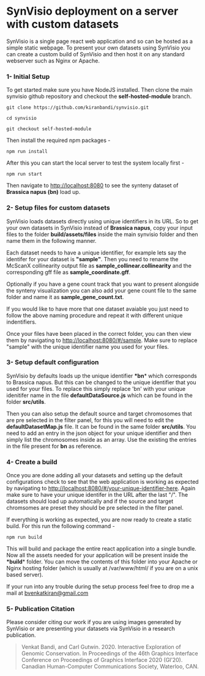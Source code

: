 # SynVisio deployment on a server with custom datasets

SynVisio is a single page react web application and so can be hosted as a simple static webpage. To present your own datasets using SynVisio you can create a custom build of SynVisio and then host it on any standard webserver such as Nginx or Apache. 

###  1- Initial Setup

To get started make sure you have NodeJS installed. Then clone the main synvisio github repository and checkout the **self-hosted-module** branch.

`git clone https://github.com/kiranbandi/synvisio.git`

`cd synvisio`

`git checkout self-hosted-module`

Then install the required npm packages - 

`npm run install`

After this you can start the local server to test the system locally first - 

`npm run start`

Then navigate to [http://localhost:8080](http://localhost:8080) to see the synteny dataset of **Brassica napus (bn)** load up. 

### 2- Setup files for custom datasets

SynVisio loads datasets directly using unique identifiers in its URL. So to get your own datasets in SynVisio instead of **Brassica napus**, copy your input files to the folder **build/assets/files** inside the main synvisio folder and then name them in the following manner. 

Each dataset needs to have a unique identifier, for example lets say the identifer for your dataset is **"sample"**. Then you need to rename the McScanX collinearity output file as **sample_collinear.collinearity** and the corresponding gff file as **sample_coordinate.gff**. 

Optionally if you have a gene count track that you want to present alongside the synteny visualization you can also add your gene count file to the same folder and name it as **sample_gene_count.txt**.

If you would like to have more that one dataset avaiable you just need to follow the above naming procedure and repeat it with different unique indentifiers. 

Once your files have been placed in the correct folder, you can then view them by navigating to [http://localhost:8080/#/sample](http://localhost:8080/#/sample). Make sure to replace "sample" with the unique identifier name you used for your files. 

### 3- Setup default configuration

SynVisio by defaults loads up the unique identifier **\*bn*** which corresponds to Brassica napus. But this can be changed to the unique identifier that you used for your files. To replace this simply replace 'bn' with your unique idenitifer name in the file **defaultDataSource.js** which can be found in the folder **src/utils**.

Then you can also setup the default source and target chromosomes that are pre selected in the filter panel, for this you will need to edit the **defaultDatasetMap.js** file. It can be found in the same folder **src/utils**. You need to add an entry in the json object for your unique identifier and then simply list the chromosomes inside as an array. Use the existing the entries in the file present for **bn** as reference. 

### 4- Create a build

Once you are done adding all your datasets and setting up the default configurations check to see that the web application is working as expected by navigating to [http://localhost:8080/#/your-unique-identifier-here](http://localhost:8080/#/your-unique-identifier-here). Again make sure to have your unique identifer in the URL after the last "/". The datasets should load up automatically and if the source and target chromsomes are preset they should be pre selected in the filter panel. 

If everything is working as expected, you are now ready to create a static build. For this run the following command - 

`npm run build`

This will build and package the entire react application into a single bundle. Now all the assets needed for your application will be present inside the **\*build*** folder. You can move the contents of this folder into your Apache or Nginx hosting folder (which is usually at /var/www/html/ if you are on a unix based server). 

If your run into any trouble during the setup process feel free to drop me a mail at bvenkatkiran@gmail.com

### 5- Publication Citation
Please consider citing our work if you are using images generated by SynVisio or are presenting your datasets via SynVisio in a research publication.

>Venkat Bandi, and Carl Gutwin. 2020. Interactive Exploration of Genomic Conservation. In Proceedings of the 46th Graphics Interface Conference on Proceedings of Graphics Interface 2020 (GI’20). Canadian Human-Computer Communications Society, Waterloo, CAN.
